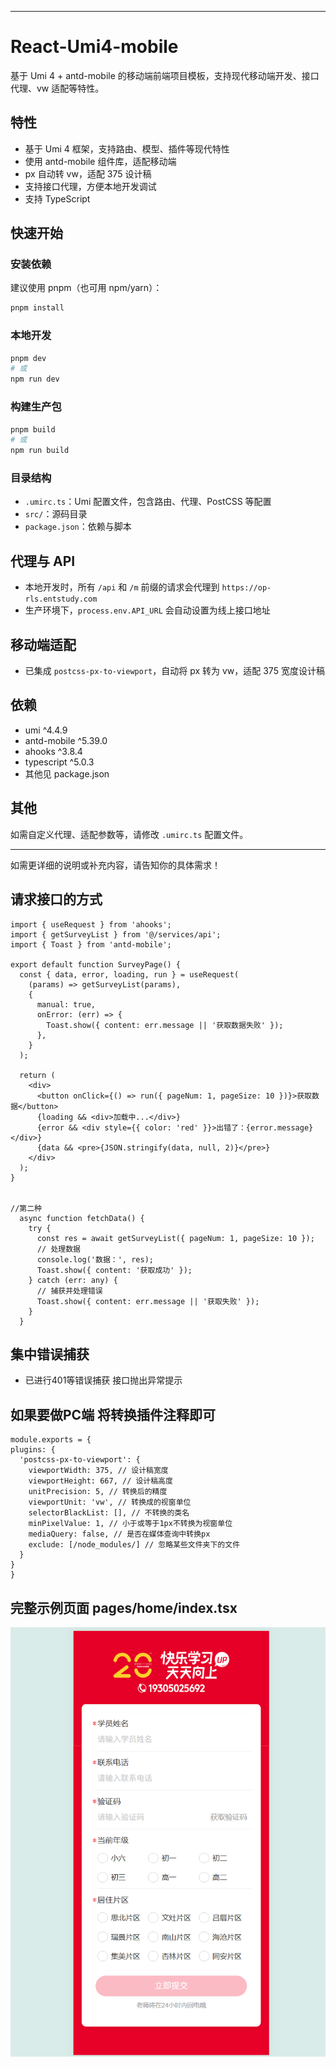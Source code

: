 
---

# React-Umi4-mobile

基于 Umi 4 + antd-mobile 的移动端前端项目模板，支持现代移动端开发、接口代理、vw 适配等特性。

## 特性

- 基于 Umi 4 框架，支持路由、模型、插件等现代特性
- 使用 antd-mobile 组件库，适配移动端
- px 自动转 vw，适配 375 设计稿
- 支持接口代理，方便本地开发调试
- 支持 TypeScript

## 快速开始

### 安装依赖

建议使用 pnpm（也可用 npm/yarn）：

```bash
pnpm install
```

### 本地开发

```bash
pnpm dev
# 或
npm run dev
```

### 构建生产包

```bash
pnpm build
# 或
npm run build
```

### 目录结构

- `.umirc.ts`：Umi 配置文件，包含路由、代理、PostCSS 等配置
- `src/`：源码目录
- `package.json`：依赖与脚本

## 代理与 API

- 本地开发时，所有 `/api` 和 `/m` 前缀的请求会代理到 `https://op-rls.entstudy.com`
- 生产环境下，`process.env.API_URL` 会自动设置为线上接口地址

## 移动端适配

- 已集成 `postcss-px-to-viewport`，自动将 px 转为 vw，适配 375 宽度设计稿

## 依赖

- umi ^4.4.9
- antd-mobile ^5.39.0
- ahooks ^3.8.4
- typescript ^5.0.3
- 其他见 package.json

## 其他

如需自定义代理、适配参数等，请修改 `.umirc.ts` 配置文件。

---

如需更详细的说明或补充内容，请告知你的具体需求！


## 请求接口的方式
```
import { useRequest } from 'ahooks';
import { getSurveyList } from '@/services/api';
import { Toast } from 'antd-mobile';

export default function SurveyPage() {
  const { data, error, loading, run } = useRequest(
    (params) => getSurveyList(params),
    {
      manual: true,
      onError: (err) => {
        Toast.show({ content: err.message || '获取数据失败' });
      },
    }
  );

  return (
    <div>
      <button onClick={() => run({ pageNum: 1, pageSize: 10 })}>获取数据</button>
      {loading && <div>加载中...</div>}
      {error && <div style={{ color: 'red' }}>出错了：{error.message}</div>}
      {data && <pre>{JSON.stringify(data, null, 2)}</pre>}
    </div>
  );
}


//第二种
  async function fetchData() {
    try {
      const res = await getSurveyList({ pageNum: 1, pageSize: 10 });
      // 处理数据
      console.log('数据：', res);
      Toast.show({ content: '获取成功' });
    } catch (err: any) {
      // 捕获并处理错误
      Toast.show({ content: err.message || '获取失败' });
    }
  }

  ```

  ## 集中错误捕获
   - 已进行401等错误捕获 接口抛出异常提示

  ## 如果要做PC端  将转换插件注释即可 
  ```
  module.exports = {
  plugins: {
    'postcss-px-to-viewport': {
      viewportWidth: 375, // 设计稿宽度
      viewportHeight: 667, // 设计稿高度
      unitPrecision: 5, // 转换后的精度
      viewportUnit: 'vw', // 转换成的视窗单位
      selectorBlackList: [], // 不转换的类名
      minPixelValue: 1, // 小于或等于1px不转换为视窗单位
      mediaQuery: false, // 是否在媒体查询中转换px
      exclude: [/node_modules/] // 忽略某些文件夹下的文件
    }
  }
}

```

## 完整示例页面  pages/home/index.tsx

![表单图](./public/image.png)
